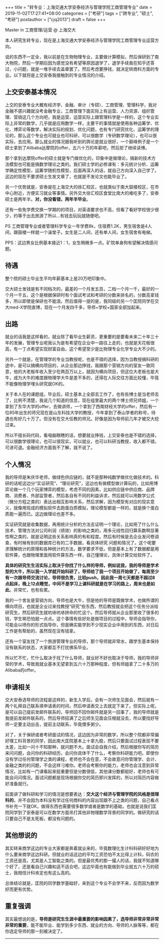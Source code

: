 +++
title = "转专业：上海交通大学安泰经济与管理学院工商管理专业"
date = 2019-11-02T17:27:41+08:00
categories = ["考研"]
tags = ["跨专业", "硕士", "考研"]
postauthor = ["cjq2013"]
draft = false
+++

Master in 工商管理/运营 @ 上海交大

本人研究生转专业，现在是上海交通大学安泰经济与管理学院工商管理专业运营方向。

<!--more-->

说的东西不一定全，我以前是在生物物理专业，主要做计算模拟，然后保研到了南大物院，然后一学期后因为感觉没有希望等原因退学了，退学手续我在知乎还答过，小问题，就是一堆手续去盖章罢了。然后考虑要挣钱，就决定转商科方面的专业。以下就将是上交安泰我接触到的专业情况的介绍。

## 上交安泰基本情况

上交的安泰专业大概有经济学、金融、审计（专硕）、工商管理、管理科学，我对金融不感兴趣就没考金融专业，工商管理下面实际上有运营、人力资源、组织管理、营销这几个方向吧，我是运营，运营实际上跟管理科学是一样的，这个专业实际上非常的数学，几乎就是应用数学一样，主要干的事情就是使用各种运筹学、优化、博弈论等数学，解决实际的规划、优化问题，也有专门研究优化、运筹学的理论的，那么这个专业也可就业也可科研，可以很数学（专研数学理论），也可以很实际，去应用。那么就业的情况据我听到的舆论是就业很好，一个巅峰例子是一个硕士拿到了Alibaba达摩院的offer，五六十万的年薪吧，然后拒了继续读博。

那个拿到达摩院offer的硕士就是专门做优化的，印象中是做理论，搞新的技术方法模型也可能是搞数学理论之类的。我们硕士学的必修课有：多元统计分析、运筹学确定性模型，运筹学随机性模型，后面再深入的话，就自己方向深入自己学了。这边的现在不要求硕士生发文章了，也就是不发论文也能毕业了。

另一个优势就是，安泰是在上海交大的徐汇校区，也就类似于南大鼓楼校区，在市中心附近，方便实习就业等事情。另外交大徐汇校区食堂比南大的难吃多了，安泰硕士是两年半。**对，你没看错，两年半毕业**。

还有一些免学费交换一学期的的项目，对英语要求也不高，但看了看好学校很少很少，约等于出去旅游了所以...有钱去玩玩就随便吧。

PS 工商管理专业或者管理科学专业一年学费8k，住宿费1.2K，男生宿舍是4人间，跟鼓楼一样就一个澡堂子。女生是二人间，还有单人间，女生宿舍有电梯。

PPS：这边男女比例基本接近1：1，女生稍微多一点。矿院单身狗有望解决情感问题。

## 待遇
整个院的硕士毕业生平均年薪基本上是20万吧印象中。

交大硕士发钱是有不同档次的，最差的一个月发五百，二档一个月一千，最好的一个月一千五，这个是根据保研时有个面试考试和考研的分数来排名的，分数高拿钱多，所以即使是保研也不能浪。然后值得一提的是，我同级的另一个匡院同学在交大med-X学院直博，现在一个月发四千多，导师+学校+国家全部加起来。

## 出路

就业的话我是这样看的，就业除了看毕业生薪资，更重要的是要看未来二十年三十年的发展，管理专业呢我认为是有希望在企业中一路往上走的，也就是天花板很高，有一丁点希望实现财富自由，这个希望至少是比物理专业化学专业大不少的。

另外一个就是，在管理学的专业当教授呢，也是不错的选择，因为当教授搞科研的途中，是可以搞横向项目的，从企业那边挣钱，我跟那个营销方向的室友一致同意，他的大老板年收入至少在两百万以上，就因为横向项目，但这位大老板也是大牛，成为大牛的难度跟物理学大牛是差不多的，还得在人际交往方面比较懂，毕竟不能像物理学埋头研究就OK的。

关于本人在的课题组，毕业后，硕士基本上全部去工作了，也有些博士是当老师去了，比例不清楚，我说几个知道的信息，现在组里最大的两个博士师兄师姐，一个拿到了东华大学的offer，去做讲师，一个拿到了西南财经大学的offer，然后有一位85年出生的师兄现在是山东科技大学的教授，今年拿到了泰山学者的称号，待遇也有好几十万了。但没有在交大任教的师兄。好像是因为导师前几年才被交大挖过来。

所以不擅长码代码，看电脑眼瞎的话，想要就业挣钱，上交安泰也是不错的选择，可以很数学很理论，也可以很现实，可以就业，也可以科研当教授，收入都不错。可进可退。金融经济方面我不了解，就不说了。

## 个人情况

我的导师是朱庆华老师，做绿色供应链的，就不是那种纯数学做优化做技术的。科研的话呢这边分“实证研究”、“理论研究”，这边也有做模型做计算玩的，比如用博弈论做一个几个玩家博弈的模型，考虑不同的因素，比如供应链中供应商、品牌商、消费者、外部监管者，然后各自有不同的利益诉求，然后就可以用数学公式（微分方程之类的）表达出相互影响关系，然后求解，因为模型有对应的现实意义，就像用现成的模拟软件去跑蛋白质模拟，理论模型都是一样的，就是换个蛋白质跑一遍而已。这边做理论也差不多。

实证研究就是收集数据，再用统计分析的方法去证明一个理论，比如用了什么什么技术、管理方法对公司利润（绩效）的影响之类的，用多元线性回归算系数啊显著性啊之类的，就是证明这些关系影响真的有和程度。然后有时候是去企业发问卷调查，有时候有别的数据库已有的二手数据，看具体研究 问题和情况了。这个呢要求理解统计的原理和各种统计的方法，数学要求不低，但是基本上有了数据都是用软件算，也跟物理里面用软件算东西一样，自己懂理论，具体计算交给软件了。

**具体的研究生生活实际上取决于你找了什么样的导师，例如说我，我的导师是学术型的大牛，所以我一入学就开始科研了，导师给了我一个项目开始做了，每周至少有一次跟导师交流讨论，导师很负责，比较push，因此我一周七天都是不超过8点起床，晚上12点睡觉，中间不是学习上课科研就是在学习的路上，周末也是如此**。非常忙，也有些累。

我的一个舍友是营销方向，导师也是大牛，但是他的导师是既做学术，也做所谓的横向项目，也就是企业过来找教授“研究”些东西，然后教授就会把这个任务分派给研究生，然后研究生就吭哧吭哧拼命的忙这个。然后导师就从企业那里收了很多的钱，学生嘛恐怕就一点点。这个事情有些好处是做项目的过程中，导师会指导你，可能会以喷你的形式指导你，但是确实能学到不少现实企业中用到的东西，对日后工作是有帮助的，虽然现在没有钱拿。

还有一个室友找了一个旅游管理专业的导师，那个导师就非常水，跟学生基本保持没有联系的状态，大家都互不打扰佛系毕业。

所以忙不忙，忙什么取决于找了什么导师，就业好不好也取决于导师，我的导师非常的学术，导致我就业基本无望拿到五六十万那种程度，但有师姐拿了二十多万的Alibaba的offer。

## 申请相关

交大安泰选导师的流程是这样的，新生入学后，会有一次师生见面会，然后就有一两个礼拜自己联系填申请表的时间，然后申请表交上去就定下来了。但实际上呢，是可以自己提前发邮件联系的，导师回不回你邮件就是另一回事了，我的导师就是我提前发邮件联系的，然后导师招满了之后师生见面会压根就没去，所以要找好导师一定要主动出击，提前主动联系，毕竟僧多粥少。

对了，关于保研或者考研面试的情况，这边因为非常的数学，所以整个院都非常偏好理工科背景的同学，因此南大匡院基本上十拿九稳，然后只要面试过程表现不要太差，比如一问十不知那种，就问题不大。面试会自我介绍，然后根据你写的简历来问问题，会问你的科研经历，会问你具体干了什么，考察你科研能力吧。即使你没有学过任何管理学之类的课程，老师也不会在意，不会故意问你管理学、会计、金融之类的的问题，不会这样刁难你。老师会考察你的能力，老师也会注意到异常情况，比如有一门课看起来挺重要但是分数很低，其他课分数都挺好，老师也有可能会问问情况。面试问题都是现场根据你交的简历即兴发挥的，所以对简历内容做好准备就行。

前面讲了做科研和学习的情况是想要表达：**交大这个经济与管理学院的风格是很理科的**，并不会因为本科没有学过任何商科的内容出现跟不上之类的问题，自己看点书补充一下就OK，做得东西也需要很多数学或者是数学的基础，也就是说我们匡院同学到了安泰是可以在数学方面吊打其他非物理数学背景的同学的。做研究的话只要自己不是太死板，都没有问题的。

## 其他想说的

其实转来商学这边的专业大家都是奔着就业来的，毕竟数理化生计科科研好好地为什么要来商学这边科研。但就业的话这边的平均工资恐怕不太比得上计科，码农的工资还是高，尤其是人工智能之类的。但是最优秀的那一撮人的话，我就不知道哪个好了，还是看自己兴趣和适不适合吧，这边毕竟也有能做到毕业就五六十万的硕士，我相信计科肯定也有这么高的。

总体结论就是，匡院的同学数学基础好，来到这个专业不会学不来，反而因为数学好而更有优势。

## 重复强调

其实最想说的是，**导师是研究生生涯中最重要的影响因素了，选导师非常非常非常非常的重要**，能不能毕业、能学到多少东西、就业的方向、导师的人脉等等，都在你选定导师的那一刻被决定了。

---
